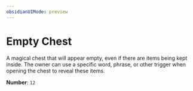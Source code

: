 ```yaml
---
obsidianUIMode: preview
---
```

# Empty Chest

A magical chest that will appear empty, even if there are items being kept inside. The owner can use a specific word, phrase, or other trigger when opening the chest to reveal these items.

**Number**: `12`